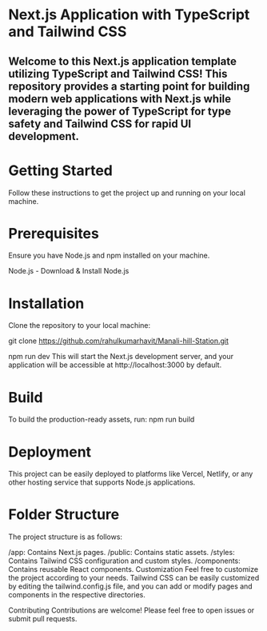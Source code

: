 # Next.js Application with TypeScript and Tailwind CSS
## Welcome to this Next.js application template utilizing TypeScript and Tailwind CSS! This repository provides a starting point for building modern web applications with Next.js while leveraging the power of TypeScript for type safety and Tailwind CSS for rapid UI development.

# Getting Started
Follow these instructions to get the project up and running on your local machine.

# Prerequisites
Ensure you have Node.js and npm installed on your machine.

Node.js - Download & Install Node.js
# Installation
Clone the repository to your local machine:


git clone https://github.com/rahulkumarhavit/Manali-hill-Station.git



npm run dev
This will start the Next.js development server, and your application will be accessible at http://localhost:3000 by default.

# Build
To build the production-ready assets, run:
npm run build

# Deployment
This project can be easily deployed to platforms like Vercel, Netlify, or any other hosting service that supports Node.js applications.

# Folder Structure
The project structure is as follows:

/app: Contains Next.js pages.
/public: Contains static assets.
/styles: Contains Tailwind CSS configuration and custom styles.
/components: Contains reusable React components.
Customization
Feel free to customize the project according to your needs. Tailwind CSS can be easily customized by editing the tailwind.config.js file, and you can add or modify pages and components in the respective directories.

Contributing
Contributions are welcome! Please feel free to open issues or submit pull requests.

